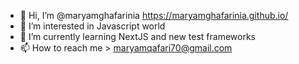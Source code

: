 - 👋 Hi, I’m @maryamghafarinia https://maryamghafarinia.github.io/
- 👀 I’m interested in Javascript world
- 🌱 I’m currently learning NextJS and new test frameworks
- 📫 How to reach me > maryamqafari70@gmail.com

<!---
maryamghafarinia/maryamghafarinia is a ✨ special ✨ repository because its `README.md` (this file) appears on your GitHub profile.
You can click the Preview link to take a look at your changes.
--->
